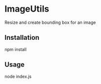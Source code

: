 # ImageUtils
Resize and create bounding box for an image
## Installation
npm install
## Usage
node index.js
